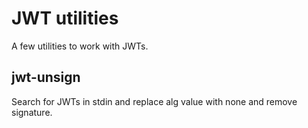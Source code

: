 # JWT utilities

A few utilities to work with JWTs.

## jwt-unsign

Search for JWTs in stdin and replace alg value with none and remove signature.
